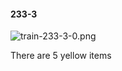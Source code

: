 #### 233-3
![train-233-3-0.png](https://github.com/lil-lab/nlvr/raw/master/nlvr/train/images/24/train-233-3-0.png "train-233-3-0.png")

There are 5 yellow items